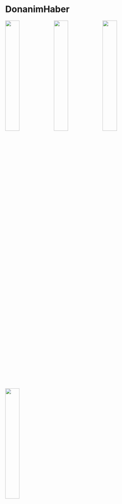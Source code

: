 # DonanimHaber

<img src="https://user-images.githubusercontent.com/82970461/133948232-25436f69-a741-40e6-b426-cdc6e7f34b1e.jpg" width=30% height=30%> <img src="https://user-images.githubusercontent.com/82970461/133948244-b9469e49-3690-44b5-9f11-98269708419a.jpg" width=30% height=30%> <img src="https://user-images.githubusercontent.com/82970461/133948274-f2063fcc-3331-4128-9124-c51db55a90e1.jpg" width=30% height=30%> <img src="https://user-images.githubusercontent.com/82970461/133948308-d45316a6-eb76-47aa-91ba-b7949c0e625e.jpg" width=30% height=30%>




